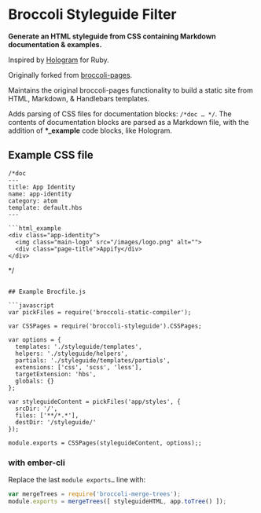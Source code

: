 # Broccoli Styleguide Filter

**Generate an HTML styleguide from CSS containing Markdown documentation &
examples.**

Inspired by [Hologram](https://github.com/trulia/hologram) for Ruby.

Originally forked from [broccoli-pages](https://github.com/quandl/broccoli-pages).

Maintains the original broccoli-pages functionality to build a static site from
HTML, Markdown, & Handlebars templates.

Adds parsing of CSS files for documentation blocks: `/*doc … */`. The contents
of documentation blocks are parsed as a Markdown file, with the addition of
**\*_example** code blocks, like Hologram.

## Example CSS file
```
/*doc
---
title: App Identity
name: app-identity
category: atom
template: default.hbs
---

```html_example
<div class="app-identity">
  <img class="main-logo" src="/images/logo.png" alt="">
  <div class="page-title">Appify</div>
</div>
```

*/
```

## Example Brocfile.js

```javascript
var pickFiles = require('broccoli-static-compiler');

var CSSPages = require('broccoli-styleguide').CSSPages;

var options = {
  templates: './styleguide/templates',
  helpers: './styleguide/helpers',
  partials: './styleguide/templates/partials',
  extensions: ['css', 'scss', 'less'],
  targetExtension: 'hbs',
  globals: {}
};

var styleguideContent = pickFiles('app/styles', {
  srcDir: '/',
  files: ['**/*.*'],
  destDir: '/styleguide/'
});

module.exports = CSSPages(styleguideContent, options);;
```

### with ember-cli

Replace the last `module exports…` line with:

```javascript
var mergeTrees = require('broccoli-merge-trees');
module.exports = mergeTrees([ styleguideHTML, app.toTree() ]);
```
